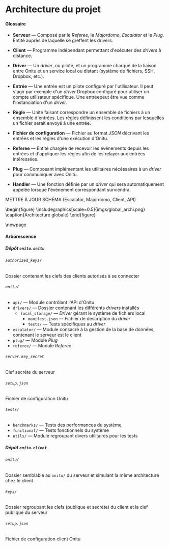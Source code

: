 # Architecture du projet

#### Glossaire

- **Serveur** — Composé par le *Referee*, le *Majordomo*, *Escalator* et le *Plug*. Entité auprès de laquelle se greffent les drivers.

- **Client** — Programme indépendant permettant d'exécuter des *drivers* à distance.

- **Driver** — Un *driver*, ou pilote, et un programme charqué de la liaison entre Onitu et un service local ou distant (système de fichiers, SSH, Dropbox, etc.).

- **Entrée** — Une entrée est un pilote configuré par l'utilisateur. Il peut s'agir par exemple d'un *driver* Dropbox configuré pour utiliser un compte utilisateur spécifique. Une entréepeut être vue comme l'instanciation d'un *driver*.

- **Règle** — Unité faisant correspondre un ensemble de fichiers à un ensemble d'entrées. Les règles définissent les conditions par lesquelles un fichier serait envoyé à une entrée.

- **Fichier de configuration** — Fichier au format *JSON* décrivant les entrées et les règles d'une exécution d'Onitu.

- **Referee** — Entité chargée de recevoir les événements depuis les entrées et d'appliquer les règles afin de les relayer aux entrées intéressées.

- **Plug** — Composant implémentant les utilitaires nécéssaires à un *driver* pour communiquer avec Onitu.

- **Handler** — Une fonction définie par un *driver* qui sera automatiquement appelée lorsque l'événement correspondant surviendra.


METTRE À JOUR SCHÉMA (Escalator, Majordomo, Client, API)

\begin{figure}
\includegraphics[scale=0.5]{imgs/global_archi.png}
\caption{Architecture globale}
\end{figure}

\newpage

#### Arborescence

##### Dépôt `onitu.onitu`

###### `authorized_keys/`
Dossier contenant les clefs des clients autorisés à se connecter

###### `onitu/`
- `api/` — Module contrôlant l'API d'Onitu
- `drivers/` — Dossier contenant les différents *drivers* installés
    - `local_storage/` — *Driver* gérant le système de fichiers local
        - `manifest.json` — Fichier de description du *driver*
        - `tests/` — Tests spécifiques au *driver*
- `escalator/` — Module consacré à la gestion de la base de données, contenant le serveur est le client
- `plug/` — Module *Plug*
- `referee/` — Module *Referee*

###### `server.key_secret`
Clef secrète du serveur

###### `setup.json`
Fichier de configuration Onitu

###### `tests/`
- `benchmarks/` — Tests des performances du système
- `functional/` — Tests fonctionnels du système
- `utils/` — Module regroupant divers utilitaires pour les tests

##### Dépôt `onitu.client`

###### `onitu/`
Dossier semblable au `onitu/` du serveur et simulant la même architecture chez le client

###### `keys/`
Dossier regroupant les clefs (publique et secrète) du client et la clef publique du serveur

###### `setup.json`
Fichier de configuration client Onitu
